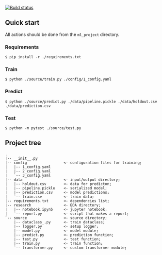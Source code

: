 [![Build status](https://github.com/made-mlops-2022/alexey-dvornikov/actions/workflows/checks.yaml/badge.svg?branch=homework1)](https://github.com/made-mlops-2022/alexey-dvornikov/actions/workflows/checks.yaml)

## Quick start
All actions should be done from the `ml_project` directory.

### Requirements
```
$ pip install -r ./requirements.txt
```

### Train
```
$ python ./source/train.py ./config/1_config.yaml
```

### Predict
```
$ python ./source/predict.py ./data/pipeline.pickle ./data/holdout.csv ./data/prediction.csv
```

### Test
```
$ python -m pytest ./source/test.py 
```

## Project tree
```
.
|-- __init__.py            
|-- config                 <- configuration files for training;
|   |-- 1_config.yaml      
|   |-- 2_config.yaml      
|   `-- 3_config.yaml
|-- data                   <- input/output directory;
|   |-- holdout.csv        <- data for predicton;
|   |-- pipeline.pickle    <- serialized model;
|   |-- prediction.csv     <- model predictions;
|   `-- train.csv          <- train data;
|-- requirements.txt       <- dependencies list;
|-- research               <- EDA directory;
|   |-- notebook.ipynb     <- jupyter notebook;
|   `-- report.py          <- script that makes a report;
`-- source                 <- source directory;
    |-- dataclass_.py      <- train dataclass;
    |-- logger.py          <- setup logger;
    |-- model.py           <- model module;
    |-- predict.py         <- prediction function;
    |-- test.py            <- test function;
    |-- train.py           <- train function;
    `-- transformer.py     <- custom transformer module;
```
